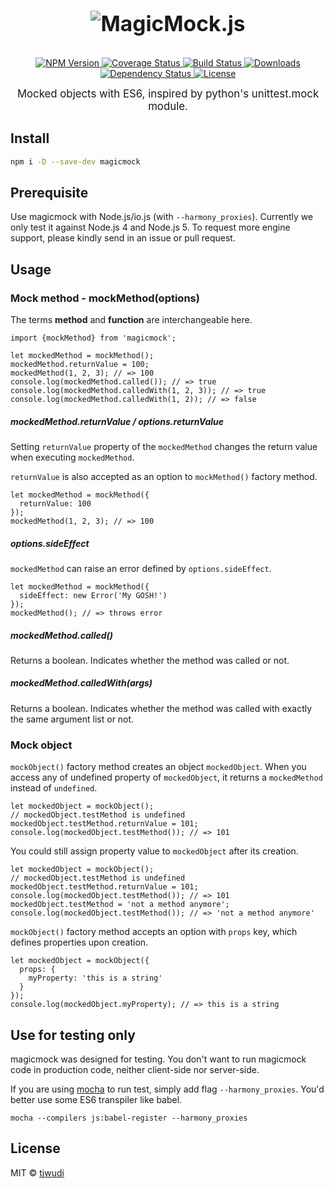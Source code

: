 <big><h1 align="center">
  <img src="https://cdn.rawgit.com/tjwudi/magicmock.js/master/misc/logo.svg"
         alt="MagicMock.js">
</h1></big>

<p align="center">
  <a href="https://npmjs.org/package/magicmock">
    <img src="https://img.shields.io/npm/v/magicmock.svg?style=flat-square"
         alt="NPM Version">
  </a>

  <a href="https://coveralls.io/r/tjwudi/magicmock">
    <img src="https://img.shields.io/coveralls/tjwudi/magicmock.svg?style=flat-square"
         alt="Coverage Status">
  </a>

  <a href="https://travis-ci.org/tjwudi/magicmock.js">
    <img src="https://img.shields.io/travis/tjwudi/magicmock.svg?style=flat-square"
         alt="Build Status">
  </a>

  <a href="https://npmjs.org/package/magicmock">
    <img src="http://img.shields.io/npm/dm/magicmock.svg?style=flat-square"
         alt="Downloads">
  </a>

  <a href="https://david-dm.org/tjwudi/magicmock.js.svg">
    <img src="https://david-dm.org/tjwudi/magicmock.svg?style=flat-square"
         alt="Dependency Status">
  </a>

  <a href="https://github.com/tjwudi/magicmock/blob/master/LICENSE">
    <img src="https://img.shields.io/npm/l/magicmock.svg?style=flat-square"
         alt="License">
  </a>
</p>

<p align="center"><big>
Mocked objects with ES6, inspired by python's unittest.mock module.
</big></p>

## Install

```sh
npm i -D --save-dev magicmock
```

## Prerequisite

Use magicmock with Node.js/io.js (with `--harmony_proxies`). Currently we only test it against Node.js 4 and Node.js 5. To request more engine support, please kindly send in an issue or pull request.

## Usage

### Mock method - mockMethod(options)

The terms **method** and **function** are interchangeable here.

```
import {mockMethod} from 'magicmock';

let mockedMethod = mockMethod();
mockedMethod.returnValue = 100;
mockedMethod(1, 2, 3); // => 100
console.log(mockedMethod.called()); // => true
console.log(mockedMethod.calledWith(1, 2, 3)); // => true
console.log(mockedMethod.calledWith(1, 2)); // => false
```

##### mockedMethod.returnValue / options.returnValue

Setting `returnValue` property of the `mockedMethod` changes the return value when executing `mockedMethod`.

`returnValue` is also accepted as an option to `mockMethod()` factory method. 

```
let mockedMethod = mockMethod({
  returnValue: 100
});
mockedMethod(1, 2, 3); // => 100
```

##### options.sideEffect

`mockedMethod` can raise an error defined by `options.sideEffect`.

```
let mockedMethod = mockMethod({
  sideEffect: new Error('My GOSH!')
});
mockedMethod(); // => throws error
```

##### mockedMethod.called()

Returns a boolean. Indicates whether the method was called or not.

##### mockedMethod.calledWith(args)

Returns a boolean. Indicates whether the method was called with exactly the same argument list or not.

### Mock object

`mockObject()` factory method creates an object `mockedObject`. When you access any of undefined property of `mockedObject`, it returns a `mockedMethod` instead of `undefined`.

```
let mockedObject = mockObject();
// mockedObject.testMethod is undefined
mockedObject.testMethod.returnValue = 101;
console.log(mockedObject.testMethod()); // => 101
```

You could still assign property value to `mockedObject` after its creation.

```
let mockedObject = mockObject();
// mockedObject.testMethod is undefined
mockedObject.testMethod.returnValue = 101;
console.log(mockedObject.testMethod()); // => 101
mockedObject.testMethod = 'not a method anymore';
console.log(mockedObject.testMethod()); // => 'not a method anymore'
```

`mockObject()` factory method accepts an option with `props` key, which defines properties upon creation.

```
let mockedObject = mockObject({
  props: {
    myProperty: 'this is a string'
  }
});
console.log(mockedObject.myProperty); // => this is a string
```

## Use for testing only

magicmock was designed for testing. You don't want to run magicmock code in production code, neither client-side nor server-side.

If you are using [mocha](https://mochajs.org) to run test, simply add flag `--harmony_proxies`. You'd better use some ES6 transpiler like babel.

```
mocha --compilers js:babel-register --harmony_proxies
```

## License

MIT © [tjwudi](http://github.com/tjwudi)

[npm-url]: https://npmjs.org/package/magicmock
[npm-image]: https://img.shields.io/npm/v/magicmock.svg?style=flat-square

[travis-url]: https://travis-ci.org/tjwudi/magicmock
[travis-image]: https://img.shields.io/travis/tjwudi/magicmock.svg?style=flat-square

[coveralls-url]: https://coveralls.io/r/tjwudi/magicmock
[coveralls-image]: https://img.shields.io/coveralls/tjwudi/magicmock.svg?style=flat-square

[depstat-url]: https://david-dm.org/tjwudi/magicmock
[depstat-image]: https://david-dm.org/tjwudi/magicmock.svg?style=flat-square

[download-badge]: http://img.shields.io/npm/dm/magicmock.svg?style=flat-square
